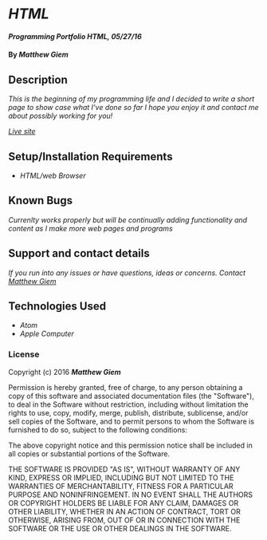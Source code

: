 # _HTML_

#### _Programming Portfolio HTML, 05/27/16_

#### By _**Matthew Giem**_

## Description

*_This is the beginning of my programming life and I decided to write a short page to show case what I've done so far I hope you enjoy it and contact me about possibly working for you!_*

_[Live site](https://matthewgiem.github.io/project-5-27)_

## Setup/Installation Requirements

* _HTML/web Browser_


## Known Bugs

_Currenlty works properly but will be continually adding functionality and content as I make more web pages and programs_

## Support and contact details

_If you run into any issues or have questions, ideas or concerns.  Contact [Matthew Giem](mailto:matthew.giem@gmail.com)_

## Technologies Used

* _Atom_
* _Apple Computer_

### License

Copyright (c) 2016 **_Matthew Giem_**

Permission is hereby granted, free of charge, to any person obtaining a copy of this software and associated documentation files (the "Software"), to deal in the Software without restriction, including without limitation the rights to use, copy, modify, merge, publish, distribute, sublicense, and/or sell copies of the Software, and to permit persons to whom the Software is furnished to do so, subject to the following conditions:

The above copyright notice and this permission notice shall be included in all copies or substantial portions of the Software.

THE SOFTWARE IS PROVIDED "AS IS", WITHOUT WARRANTY OF ANY KIND, EXPRESS OR IMPLIED, INCLUDING BUT NOT LIMITED TO THE WARRANTIES OF MERCHANTABILITY, FITNESS FOR A PARTICULAR PURPOSE AND NONINFRINGEMENT. IN NO EVENT SHALL THE AUTHORS OR COPYRIGHT HOLDERS BE LIABLE FOR ANY CLAIM, DAMAGES OR OTHER LIABILITY, WHETHER IN AN ACTION OF CONTRACT, TORT OR OTHERWISE, ARISING FROM, OUT OF OR IN CONNECTION WITH THE SOFTWARE OR THE USE OR OTHER DEALINGS IN THE SOFTWARE.
